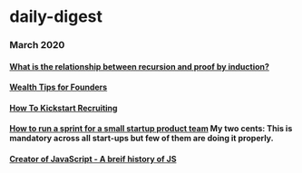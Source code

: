 # daily-digest
### March 2020
#### [What is the relationship between recursion and proof by induction?](type-theory-recursion-induction.md)
#### [Wealth Tips for Founders](https://dcgross.com/financial-advice-for-founders/)
#### [How To Kickstart Recruiting](https://dcgross.com/0-1-hiring/)
#### [How to run a sprint for a small startup product team](https://thepathforward.io/how-to-run-a-sprint-for-a-small-startup-product-team/) My two cents: This is mandatory across all start-ups but few of them are doing it properly.
#### [Creator of JavaScript - A breif history of JS](https://brendaneich.com/2010/07/a-brief-history-of-javascript/)

